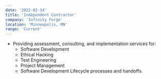 ```yaml
---
date: '2022-02-14'
title: 'Independent Contractor'
company: 'Infinity Forge'
location: 'Minneapolis, MN'
range: 'Current'
---
```


- Providing assessment, consulting, and implementation services for:
  - Software Development
  - Ethical Hacking
  - Test Engineering
  - Project Management
  - Software Development Lifecycle processes and handoffs